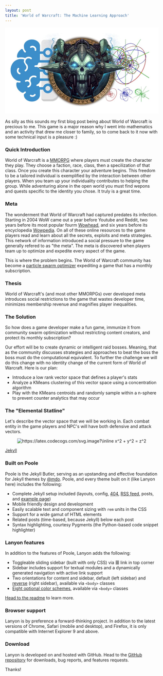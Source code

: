 ```yaml
---
layout: post
title: 'World of Warcraft: The Machine Learning Approach'
---
```


<img src="thumb.jpg"/>

As silly as this sounds my first blog post being about World of Warcraft is precious to me. This game is a major reason why I went into mathematics and an activity that drew me closer to family, so to come back to it now with some technical input is a pleasure :)

### Quick Introduction

World of Warcraft is a [MMORPG](https://en.wikipedia.org/wiki/Massively_multiplayer_online_role-playing_game) where players must create the character they play. They choose a faction, race, class, then a specilization of that class. Once you create this character your adventure begins. This freedom to be a tailored individual is exemplified by the interaction between other players. When you team up your individuality contributes to helping the group. While adventuring alone in the open world you must find wepons and quests specific to the identity you chose. It truly is a great time. 

### Meta

The wonderment that World of Warcraft had captured predates its infection. Starting in 2004 WoW came out a year before Youtube and Reddit, two years before its most popular fourm [Wowhead](https://www.wowhead.com), and six years before its encyclopedia [Wowpedia](https://wowpedia.fandom.com). On all of these online resources to the game players read and learn about all the secrets, exploits and meta strategies. This network of information introduced a social pressure to the game generally refered to as "the meta". The meta is discovered when players team up to optimize and expedite every aspect of the game.

This is where the problem begins. The World of Warcraft community has become a [particle swarm optimizer](https://ieeexplore.ieee.org/abstract/document/488968?casa_token=cCQ89OABJjAAAAAA:o4BQOajwvtD5GOR983JxuTebVdruDvjvqlJTIsEw9KU_fm-dRA3Me7_b0z5XJPBICIGo7qmylQ) expediting a game that has a monthly subscription. 

### Thesis
World of Warcraft's (and most other MMORPGs) over developed meta introduces social restrictions to the game that wastes developer time, minimizes membership revenue and magnifies player inequalities.

### The Solution
So how does a game developer make a fun game, immunize it from community swarm optimization without restricting content creators, and protect its monthly subscription?

Our effort will be to create dynamic or intelligent raid bosses. Meaning, that as the community discusses strategies and approaches to beat the boss the boss must do the computational equivalent. To further the challenge we will do this change with no identity change of the current form of World of Warcraft. Here is our plan:
* Introduce a low rank vector space that defines a player's stats
* Analyze a KMeans clustering of this vector space using a concentration algorithm
* Play with the KMeans centroids and randomly sample within a n-sphere to prevent counter analytics that may occur

### The "Elemental Statline"

Let's describe the vector space that we will be working in. Each combat entity in the game players and NPC's will have both defensive and attack vectors.



<p style="text-align:center;"><img src="https://latex.codecogs.com/svg.image?\inline&space;x^2&space;&plus;&space;y^2&space;=&space;z^2" title="https://latex.codecogs.com/svg.image?\inline x^2 + y^2 = z^2"></p>



[Jekyll](http://jekyllrb.com)

### Built on Poole

Poole is the Jekyll Butler, serving as an upstanding and effective foundation for Jekyll themes by [@mdo](https://twitter.com/mdo). Poole, and every theme built on it (like Lanyon here) includes the following:

* Complete Jekyll setup included (layouts, config, [404](/404), [RSS feed](/atom.xml), posts, and [example page](/about))
* Mobile friendly design and development
* Easily scalable text and component sizing with `rem` units in the CSS
* Support for a wide gamut of HTML elements
* Related posts (time-based, because Jekyll) below each post
* Syntax highlighting, courtesy Pygments (the Python-based code snippet highlighter)

### Lanyon features

In addition to the features of Poole, Lanyon adds the following:

* Toggleable sliding sidebar (built with only CSS) via **☰** link in top corner
* Sidebar includes support for textual modules and a dynamically generated navigation with active link support
* Two orientations for content and sidebar, default (left sidebar) and [reverse](https://github.com/poole/lanyon#reverse-layout) (right sidebar), available via `<body>` classes
* [Eight optional color schemes](https://github.com/poole/lanyon#themes), available via `<body>` classes

[Head to the readme](https://github.com/poole/lanyon#readme) to learn more.

### Browser support

Lanyon is by preference a forward-thinking project. In addition to the latest versions of Chrome, Safari (mobile and desktop), and Firefox, it is only compatible with Internet Explorer 9 and above.

### Download

Lanyon is developed on and hosted with GitHub. Head to the <a href="https://github.com/poole/lanyon">GitHub repository</a> for downloads, bug reports, and features requests.

Thanks!
